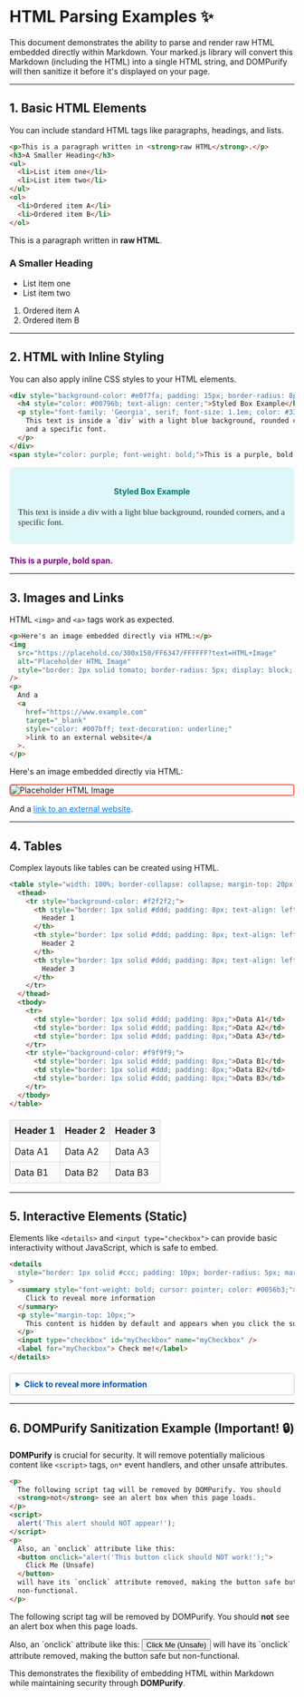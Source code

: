 # HTML Parsing Examples ✨

This document demonstrates the ability to parse and render raw HTML embedded directly within Markdown. Your marked.js library will convert this Markdown (including the HTML) into a single HTML string, and DOMPurify will then sanitize it before it's displayed on your page.

-----

## 1. Basic HTML Elements

You can include standard HTML tags like paragraphs, headings, and lists.

```html
<p>This is a paragraph written in <strong>raw HTML</strong>.</p>
<h3>A Smaller Heading</h3>
<ul>
  <li>List item one</li>
  <li>List item two</li>
</ul>
<ol>
  <li>Ordered item A</li>
  <li>Ordered item B</li>
</ol>
```

<p>This is a paragraph written in <strong>raw HTML</strong>.</p>
<h3>A Smaller Heading</h3>
<ul>
<li>List item one</li>
<li>List item two</li>
</ul>
<ol>
<li>Ordered item A</li>
<li>Ordered item B</li>
</ol>

-----

## 2. HTML with Inline Styling

You can also apply inline CSS styles to your HTML elements.

```html
<div style="background-color: #e0f7fa; padding: 15px; border-radius: 8px; margin-bottom: 20px;">
  <h4 style="color: #00796b; text-align: center;">Styled Box Example</h4>
  <p style="font-family: 'Georgia', serif; font-size: 1.1em; color: #333;">
    This text is inside a `div` with a light blue background, rounded corners,
    and a specific font.
  </p>
</div>
<span style="color: purple; font-weight: bold;">This is a purple, bold span.</span>
```

<div
style="background-color: #e0f7fa; padding: 15px; border-radius: 8px; margin-bottom: 20px;"
>
<h4 style="color: #00796b; text-align: center;">Styled Box Example</h4>
<p style="font-family: 'Georgia', serif; font-size: 1.1em; color: #333;">
This text is inside a div with a light blue background, rounded corners, and
a specific font.
</p>
</div>
<span style="color: purple; font-weight: bold;"
>This is a purple, bold span.</span
>

-----

## 3. Images and Links

HTML `<img>` and `<a>` tags work as expected.

```html
<p>Here's an image embedded directly via HTML:</p>
<img
  src="https://placehold.co/300x150/FF6347/FFFFFF?text=HTML+Image"
  alt="Placeholder HTML Image"
  style="border: 2px solid tomato; border-radius: 5px; display: block; margin: 10px 0;"
/>
<p>
  And a
  <a
    href="https://www.example.com"
    target="_blank"
    style="color: #007bff; text-decoration: underline;"
    >link to an external website</a
  >.
</p>
```

<p>Here's an image embedded directly via HTML:</p>
<img
src="https://placehold.co/300x150/FF6347/FFFFFF?text=HTML+Image"
alt="Placeholder HTML Image"
style="border: 2px solid tomato; border-radius: 5px; display: block; margin: 10px 0;"
/>
<p>
And a
<a
href="https://www.example.com"
target="_blank"
style="color: #007bff; text-decoration: underline;"
>link to an external website</a
>.
</p>

-----

## 4. Tables

Complex layouts like tables can be created using HTML.

```html
<table style="width: 100%; border-collapse: collapse; margin-top: 20px;">
  <thead>
    <tr style="background-color: #f2f2f2;">
      <th style="border: 1px solid #ddd; padding: 8px; text-align: left;">
        Header 1
      </th>
      <th style="border: 1px solid #ddd; padding: 8px; text-align: left;">
        Header 2
      </th>
      <th style="border: 1px solid #ddd; padding: 8px; text-align: left;">
        Header 3
      </th>
    </tr>
  </thead>
  <tbody>
    <tr>
      <td style="border: 1px solid #ddd; padding: 8px;">Data A1</td>
      <td style="border: 1px solid #ddd; padding: 8px;">Data A2</td>
      <td style="border: 1px solid #ddd; padding: 8px;">Data A3</td>
    </tr>
    <tr style="background-color: #f9f9f9;">
      <td style="border: 1px solid #ddd; padding: 8px;">Data B1</td>
      <td style="border: 1px solid #ddd; padding: 8px;">Data B2</td>
      <td style="border: 1px solid #ddd; padding: 8px;">Data B3</td>
    </tr>
  </tbody>
</table>
```

<table style="width: 100%; border-collapse: collapse; margin-top: 20px;">
<thead>
<tr style="background-color: #f2f2f2;">
<th style="border: 1px solid #ddd; padding: 8px; text-align: left;">
Header 1
</th>
<th style="border: 1px solid #ddd; padding: 8px; text-align: left;">
Header 2
</th>
<th style="border: 1px solid #ddd; padding: 8px; text-align: left;">
Header 3
</th>
</tr>
</thead>
<tbody>
<tr>
<td style="border: 1px solid #ddd; padding: 8px;">Data A1</td>
<td style="border: 1px solid #ddd; padding: 8px;">Data A2</td>
<td style="border: 1px solid #ddd; padding: 8px;">Data A3</td>
</tr>
<tr style="background-color: #f9f9f9;">
<td style="border: 1px solid #ddd; padding: 8px;">Data B1</td>
<td style="border: 1px solid #ddd; padding: 8px;">Data B2</td>
<td style="border: 1px solid #ddd; padding: 8px;">Data B3</td>
</tr>
</tbody>
</table>

-----

## 5. Interactive Elements (Static)

Elements like `<details>` and `<input type="checkbox">` can provide basic interactivity without JavaScript, which is safe to embed.

```html
<details
  style="border: 1px solid #ccc; padding: 10px; border-radius: 5px; margin-top: 20px;"
>
  <summary style="font-weight: bold; cursor: pointer; color: #0056b3;">
    Click to reveal more information
  </summary>
  <p style="margin-top: 10px;">
    This content is hidden by default and appears when you click the summary.
  </p>
  <input type="checkbox" id="myCheckbox" name="myCheckbox" />
  <label for="myCheckbox"> Check me!</label>
</details>
```

<details
style="border: 1px solid #ccc; padding: 10px; border-radius: 5px; margin-top: 20px;"
>
<summary style="font-weight: bold; cursor: pointer; color: #0056b3;">
Click to reveal more information
</summary>
<p style="margin-top: 10px;">
This content is hidden by default and appears when you click the summary.
</p>
<input type="checkbox" id="myCheckbox" name="myCheckbox" />
<label for="myCheckbox"> Check me!</label>
</details>

-----

## 6. DOMPurify Sanitization Example (Important! 🔒)

**DOMPurify** is crucial for security. It will remove potentially malicious content like `<script>` tags, `on*` event handlers, and other unsafe attributes.

```html
<p>
  The following script tag will be removed by DOMPurify. You should
  <strong>not</strong> see an alert box when this page loads.
</p>
<script>
  alert('This alert should NOT appear!');
</script>
<p>
  Also, an `onclick` attribute like this:
  <button onclick="alert('This button click should NOT work!');">
    Click Me (Unsafe)
  </button>
  will have its `onclick` attribute removed, making the button safe but
  non-functional.
</p>
```

<p>
The following script tag will be removed by DOMPurify. You should
<strong>not</strong> see an alert box when this page loads.
</p>
<script>
alert('This alert should NOT appear!');
</script>
<p>
Also, an `onclick` attribute like this:
<button onclick="alert('This button click should NOT work!');">
Click Me (Unsafe)
</button>
will have its `onclick` attribute removed, making the button safe but
non-functional.
</p>

This demonstrates the flexibility of embedding HTML within Markdown while maintaining security through **DOMPurify**.
